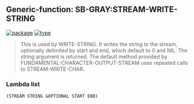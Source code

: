 ## Generic-function: SB-GRAY:STREAM-WRITE-STRING
[![package](https://img.shields.io/badge/Package-SB--GRAY-5f9ea0.svg?style=social&colorA=999999)](../) [![type](https://img.shields.io/badge/Type-Generic--Function-5f9ea0.svg?style=social&colorA=999999)](../#generic-function) 

> This is used by WRITE-STRING. It writes the string to the stream,
> optionally delimited by start and end, which default to 0 and NIL.
> The string argument is returned. The default method provided by
> FUNDAMENTAL-CHARACTER-OUTPUT-STREAM uses repeated calls to
> STREAM-WRITE-CHAR.

### Lambda list
```
(STREAM STRING &OPTIONAL START END)
```

